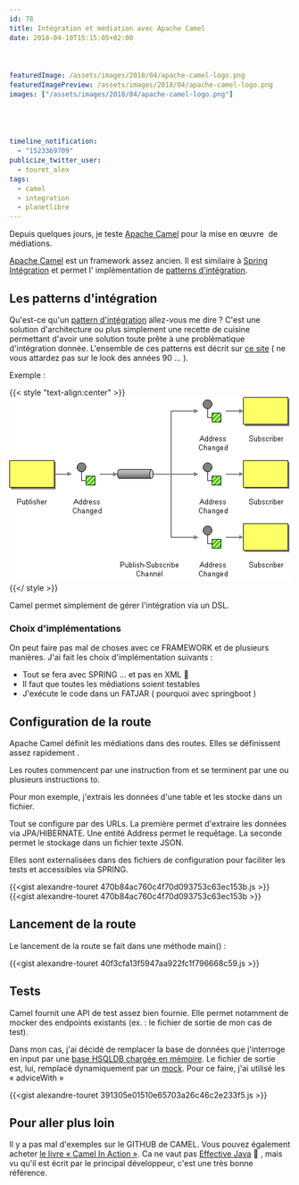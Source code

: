 ```yaml
---
id: 78
title: Intégration et médiation avec Apache Camel
date: 2018-04-10T15:15:05+02:00



featuredImage: /assets/images/2018/04/apache-camel-logo.png
featuredImagePreview: /assets/images/2018/04/apache-camel-logo.png
images: ["/assets/images/2018/04/apache-camel-logo.png"]




timeline_notification:
  - "1523369709"
publicize_twitter_user:
  - touret_alex
tags:
  - camel
  - integration
  - planetlibre
---
```

Depuis quelques jours, je teste [Apache Camel](https://camel.apache.org/) pour la mise en œuvre  de médiations.

[Apache Camel](https://camel.apache.org/) est un framework assez ancien. Il est similaire à [Spring Intégration](https://projects.spring.io/spring-integration/) et permet l' implémentation de [patterns d'intégration](http://www.enterpriseintegrationpatterns.com/patterns/messaging/Chapter1.html).

## Les patterns d'intégration

Qu'est-ce qu'un [pattern d'intégration](http://www.enterpriseintegrationpatterns.com/patterns/messaging/Chapter1.html) allez-vous me dire ? C'est une solution d'architecture ou plus simplement une recette de cuisine permettant d'avoir une solution toute prête à une problématique d'intégration donnée. L'ensemble de ces patterns est décrit sur [ce site](http://www.enterpriseintegrationpatterns.com/) ( ne vous attardez pas sur le look des années 90 &#8230; ).

Exemple :


{{< style "text-align:center" >}}
![publish_subscribe](/assets/images/2018/04/publishsubscribesolution.gif)
{{</ style >}}



Camel permet simplement de gérer l'intégration via un DSL.

### Choix d'implémentations

On peut faire pas mal de choses avec ce FRAMEWORK et de plusieurs manières. J'ai fait les choix d'implémentation suivants :

  * Tout se fera avec SPRING &#8230; et pas en XML 🙂
  * Il faut que toutes les médiations soient testables
  * J'exécute le code dans un FATJAR ( pourquoi avec springboot )

## Configuration de la route

Apache Camel définit les médiations dans des routes. Elles se définissent assez rapidement .

Les routes commencent par une instruction from et se terminent par une ou plusieurs instructions to.

Pour mon exemple, j'extrais les données d'une table et les stocke dans un fichier.

Tout se configure par des URLs. La première permet d'extraire les données via JPA/HIBERNATE. Une entité Address permet le requêtage. La seconde permet le stockage dans un fichier texte JSON.

Elles sont externalisées dans des fichiers de configuration pour faciliter les tests et accessibles via SPRING.

{{<gist alexandre-touret 470b84ac760c4f70d093753c63ec153b.js >}}
{{<gist alexandre-touret 470b84ac760c4f70d093753c63ec153b >}}

## Lancement de la route

Le lancement de la route se fait dans une méthode main() :

{{<gist alexandre-touret 40f3cfa13f5947aa922fc1f796668c59.js >}}


## Tests

Camel fournit une API de test assez bien fournie. Elle permet notamment de mocker des endpoints existants (ex. : le fichier de sortie de mon cas de test).

Dans mon cas, j'ai décidé de remplacer la base de données que j'interroge en input par une [base HSQLDB chargée en mémoire](http://hsqldb.org/doc/guide/ch01.html#N101CA). Le fichier de sortie est, lui, remplacé dynamiquement par un [mock](https://camel.apache.org/mock.html). Pour ce faire, j'ai utilisé les « adviceWith »


{{<gist alexandre-touret 391305e01510e65703a26c46c2e233f5.js >}}


## Pour aller plus loin

Il y a pas mal d'exemples sur le GITHUB de CAMEL. Vous pouvez également acheter [le livre « Camel In Action »](https://www.manning.com/books/camel-in-action-second-edition). Ca ne vaut pas [Effective Java](https://www.amazon.fr/dp/B00B8V09HY/ref=dp-kindle-redirect?_encoding=UTF8&btkr=1) 🙂 , mais vu qu'il est écrit par le principal développeur, c'est une très bonne référence.

&nbsp;

&nbsp;